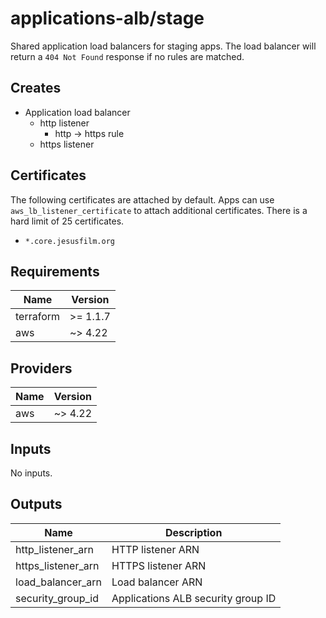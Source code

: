 # applications-alb/stage

Shared application load balancers for staging apps.
The load balancer will return a `404 Not Found` response if no rules are matched.

## Creates

- Application load balancer
  - http listener
    - http -> https rule
  - https listener

## Certificates

The following certificates are attached by default. Apps can use `aws_lb_listener_certificate` to attach additional
certificates. There is a hard limit of 25 certificates.

- `*.core.jesusfilm.org`

<!-- BEGINNING OF PRE-COMMIT-TERRAFORM DOCS HOOK -->

## Requirements

| Name      | Version  |
| --------- | -------- |
| terraform | >= 1.1.7 |
| aws       | ~> 4.22  |

## Providers

| Name | Version |
| ---- | ------- |
| aws  | ~> 4.22 |

## Inputs

No inputs.

## Outputs

| Name               | Description                        |
| ------------------ | ---------------------------------- |
| http_listener_arn  | HTTP listener ARN                  |
| https_listener_arn | HTTPS listener ARN                 |
| load_balancer_arn  | Load balancer ARN                  |
| security_group_id  | Applications ALB security group ID |

<!-- END OF PRE-COMMIT-TERRAFORM DOCS HOOK -->
